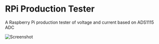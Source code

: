 # RPi Production Tester

A Raspberry Pi production tester of voltage and current based on ADS1115 ADC

![Screenshot](https://i.imgur.com/LjcSr9p.png)
